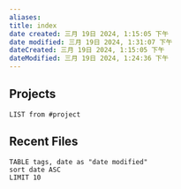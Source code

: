 ```yaml
---
aliases: 
title: index
date created: 三月 19日 2024, 1:15:05 下午
date modified: 三月 19日 2024, 1:31:07 下午
dateCreated: 三月 19日 2024, 1:15:05 下午
dateModified: 三月 19日 2024, 1:24:36 下午
---
```

## Projects
```dataview
LIST from #project  
```

## Recent Files
```dataview
TABLE tags, date as "date modified"
sort date ASC
LIMIT 10
```

